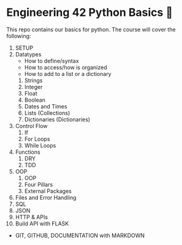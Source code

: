 # Engineering 42 Python Basics :taco:

This repo contains our basics for python. The course will cover the following:

1) SETUP
2) Datatypes
    - How to define/syntax
    - How to access/how is organized
    - How to add to a list or a dictionary
    1) Strings
    2) Integer
    3) Float
    4) Boolean
    5) Dates and Times
    6) Lists (Collections)
    7) Dictionaries (Dictionaries)
3) Control Flow
    1) If
    2) For Loops
    3) While Loops
4) Functions
    1) DRY
    2) TDD
5) OOP
    1) OOP
    2) Four Pillars 
    3) External Packages
6) Files and Error Handling
7) SQL
8) JSON
9) HTTP & APIs
10) Build API with FLASK

- GIT, GITHUB, DOCUMENTATION with MARKDOWN